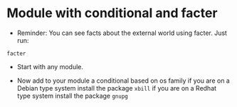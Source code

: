 Module with conditional and facter
==================================

* Reminder: You can see facts about the external world using facter. Just run:

```shell
facter
```

* Start with any module.

* Now add to your module a conditional based on os family
if you are on a Debian type system install the package `xbill`
if you are on a Redhat type system install the package `gnupg`
